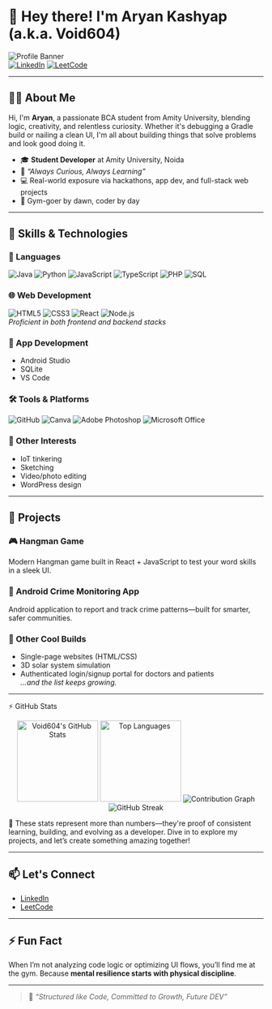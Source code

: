 # 👋 Hey there! I'm Aryan Kashyap (a.k.a. Void604)

![Profile Banner](https://img.shields.io/badge/%F0%9F%94%A5%20Always%20Curious,%20Always%20Learning-%230072ff?style=for-the-badge&logo=github)  
[![LinkedIn](https://img.shields.io/badge/LinkedIn-Aryan%20Kashyap-blue?style=flat-square&logo=linkedin)](https://www.linkedin.com/in/aryan-kashyap-31707b29b/)
[![LeetCode](https://img.shields.io/badge/LeetCode-Void604-orange?style=flat-square&logo=leetcode)](https://leetcode.com/u/void604/)

---

## 👨‍💻 About Me

Hi, I'm **Aryan**, a passionate BCA student from Amity University, blending logic, creativity, and relentless curiosity. Whether it's debugging a Gradle build or nailing a clean UI, I'm all about building things that solve problems and look good doing it.

- 🎓 **Student Developer** at Amity University, Noida  
- 💭 _“Always Curious, Always Learning”_  
- 💻 Real-world exposure via hackathons, app dev, and full-stack web projects  
- 💪 Gym-goer by dawn, coder by day

---

## 🧠 Skills & Technologies

### 💬 Languages
![Java](https://img.shields.io/badge/Java-ED8B00?style=flat-square&logo=java&logoColor=white)
![Python](https://img.shields.io/badge/Python-3776AB?style=flat-square&logo=python&logoColor=white)
![JavaScript](https://img.shields.io/badge/JavaScript-F7DF1E?style=flat-square&logo=javascript&logoColor=black)
![TypeScript](https://img.shields.io/badge/TypeScript-007ACC?style=flat-square&logo=typescript&logoColor=white)
![PHP](https://img.shields.io/badge/PHP-777BB4?style=flat-square&logo=php&logoColor=white)
![SQL](https://img.shields.io/badge/SQL-4479A1?style=flat-square&logo=postgresql&logoColor=white)

### 🌐 Web Development
![HTML5](https://img.shields.io/badge/HTML5-E34F26?style=flat-squareColor=white)
![CSS3](https://img.shields.io/badge/CSS3-1572B6?style=flat-square&logo=css3&logoColor=white)
![React](https://img.shields.io/badge/React-61DAFB?style=flat-square&logo=react&logoColor=black)
![Node.js](https://img.shields.io/badge/Node.js-339933?style=flat-square&logo=node.js&logoColor=white)  
_Proficient in both frontend and backend stacks_

### 📱 App Development
- Android Studio  
- SQLite  
- VS Code

### 🛠️ Tools & Platforms
![GitHub](https://img.shields.io/badge/GitHub-181717?style=flat-square&logo=github&logoColor=white)
![Canva](https://img.shields.io/badge/Canva-00C4CC?style=flat-square&logo=canva&logoColor=white)
![Adobe Photoshop](https://img.shields.io/badge/Adobe%20Photoshop-31A8FF?style=flat-square&logo=adobephotoshop&logoColor=white)
![Microsoft Office](https://img.shields.io/badge/Microsoft%20Office-D83B01?style=flat-square&logo=microsoftoffice&logoColor=white)

### 🎨 Other Interests
- IoT tinkering  
- Sketching  
- Video/photo editing  
- WordPress design

---

## 🚀 Projects

### 🎮 Hangman Game
Modern Hangman game built in React + JavaScript to test your word skills in a sleek UI.

### 📱 Android Crime Monitoring App
Android application to report and track crime patterns—built for smarter, safer communities.

### 🧰 Other Cool Builds
- Single-page websites (HTML/CSS)  
- 3D solar system simulation  
- Authenticated login/signup portal for doctors and patients  
_...and the list keeps growing._

---

⚡ GitHub Stats

<div align="center">

<!-- Profile Stats -->
<img src="https://github-readme-stats.vercel.app/api?username=Void604&showicons=true&theme=radical&hidetitle=true&rank_icon=github" alt="Void604's GitHub Stats" height="160"/>

<!-- Top Languages -->
<img src="https://github-readme-stats.vercel.app/api/top-langs/?username=Void604&layout=compact&theme=radical&hide_title=true" alt="Top Languages" height="160"/>

<!-- Contribution Graph -->
<img src="https://github-readme-activity-graph.vercel.app/graph?username=Void604&theme=radical&hide_title=true" alt="Contribution Graph"/>

<!-- GitHub Streak -->
<img src="https://github-readme-streak-stats.herokuapp.com/?user=Void604&theme=radical&hide_title=true" alt="GitHub Streak"/>

</div>

🧠 These stats represent more than numbers—they're proof of consistent learning, building, and evolving as a developer. Dive in to explore my projects, and let’s create something amazing together!

---

## 📫 Let's Connect

- [LinkedIn](https://www.linkedin.com/in/aryan-kashyap-31707b29b/)
- [LeetCode](https://leetcode.com/u/void604/)

---

## ⚡ Fun Fact

When I’m not analyzing code logic or optimizing UI flows, you’ll find me at the gym. Because **mental resilience starts with physical discipline**.

---

> 🚀 _“Structured like Code, Committed to Growth, Future DEV”_